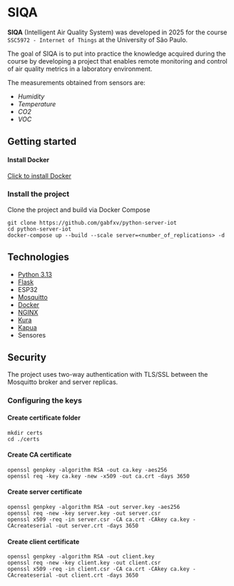 # SIQA

**SIQA** (Intelligent Air Quality System) was developed in 2025 for the course `SSC5972 - Internet of Things` at the University of São Paulo.

The goal of SIQA is to put into practice the knowledge acquired during the course by developing a project that enables remote monitoring and control of air quality metrics in a laboratory environment.

The measurements obtained from sensors are:

- _Humidity_
- _Temperature_
- _CO2_
- _VOC_

## Getting started

#### Install Docker
[Click to install Docker](https://www.docker.com/)

### Install the project
Clone the project and build via Docker Compose
``` 
git clone https://github.com/gabfxv/python-server-iot
cd python-server-iot
docker-compose up --build --scale server=<number_of_replications> -d
```

## Technologies
- [Python 3.13](https://www.python.org/)
- [Flask](https://flask.palletsprojects.com/en/stable/)
- ESP32
- [Mosquitto](https://mosquitto.org/)
- [Docker](https://www.docker.com/)
- [NGINX](https://nginx.org/)
- [Kura](https://eclipse-kura.github.io/kura/docs-release-5.6/)
- [Kapua](https://projects.eclipse.org/projects/iot.kapua)
- Sensores

## Security
The project uses two-way authentication with TLS/SSL between the Mosquitto broker and server replicas.

### Configuring the keys

#### Create certificate folder
```
mkdir certs
cd ./certs
```

#### Create CA certificate
```
openssl genpkey -algorithm RSA -out ca.key -aes256
openssl req -key ca.key -new -x509 -out ca.crt -days 3650
```

#### Create server certificate
```
openssl genpkey -algorithm RSA -out server.key -aes256
openssl req -new -key server.key -out server.csr
openssl x509 -req -in server.csr -CA ca.crt -CAkey ca.key -CAcreateserial -out server.crt -days 3650
```

#### Create client certificate
```
openssl genpkey -algorithm RSA -out client.key
openssl req -new -key client.key -out client.csr
openssl x509 -req -in client.csr -CA ca.crt -CAkey ca.key -CAcreateserial -out client.crt -days 3650
```

